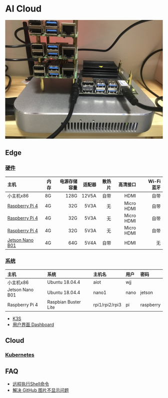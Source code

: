 # AI Cloud
![](logo.jpg)

## Edge
### [硬件](hardware)
| 主机                                                                            | 内存   | 电源存储容量 | 适配器 | 散热片 | 高清接口  |　Wi-Fi蓝牙 |
| :---                                                                           | ----:  | ----:      | ---: | ---: | ---:      | ---: |
| 小主机x86 | 8G | 128G | 12V5A | 自带 | HDMI | 自带 |
| [Raspberry Pi 4](https://www.raspberrypi.org/products/raspberry-pi-4-model-b/) | 4G     | 32G        | 5V3A | 无   | Micro HDMI | 自带 |
| [Raspberry Pi 4](https://www.raspberrypi.org/products/raspberry-pi-4-model-b/) | 4G     | 32G        | 5V3A | 无   | Micro HDMI | 自带 |
| [Raspberry Pi 4](https://www.raspberrypi.org/products/raspberry-pi-4-model-b/) | 4G     | 32G        | 5V3A | 无   | Micro HDMI | 自带 |
| [Jetson Nano B01](https://developer.nvidia.com/embedded/jetson-nano)           | 4G     | 64G        | 5V4A | 自带 | HDMI       | 无   |

### [系统](system)
| 主机             | 系统                 | 主机名           | 用户  | 密码       |
| :---            | :----                | :---            | :--- | :---      |
| 小主机x86        | Ubuntu 18.04.4       | aiot            | wjj  |           |
| Jetson Nano B01 | Ubuntu 18.04.4       | nano1           | nano | jetson    |
| Raspberry Pi 4  | Raspbian Buster Lite | rpi1/rpi2/rpi3  | pi   | raspberry |

* [K3S](system/k3s)
* [用户界面 Dashboard](system/dashboard)

## Cloud
### [Kubernetes](kubernetes)

## FAQ
* [远程执行Shell命令](RemoteExecuteShellCommand.md)
* [解决 GitHub 图片不显示问题](GitHubImageNotDisplay.md)
